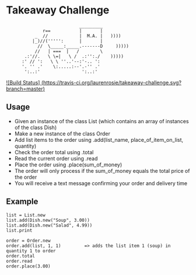 Takeaway Challenge
==================
```
                            _________
              r==           |       |
           _  //            |  M.A. |   ))))
          |_)//(''''':      |       |
            //  \_____:_____.-------D     )))))
           //   | ===  |   /        \
       .:'//.   \ \=|   \ /  .:'':./    )))))
      :' // ':   \ \ ''..'--:'-.. ':
      '. '' .'    \:.....:--'.-'' .'
       ':..:'                ':..:'

 ```

[![Build Status] (https://travis-ci.org/laurenrosie/takeaway-challenge.svg?branch=master)](https://travis-ci.org/laurenrosie/takeaway-challenge)

Usage
-----
- Given an instance of the class List (which contains an array of instances of the class Dish)
- Make a new instance of the class Order
- Add list items to the order using .add(list_name, place_of_item_on_list, quantity)
- Check the order total using .total
- Read the current order using .read
- Place the order using .place(sum_of_money)
- The order will only process if the sum_of_money equals the total price of the order
- You will receive a text message confirming your order and delivery time

Example
-----

```
list = List.new
list.add(Dish.new("Soup", 3.00))
list.add(Dish.new("Salad", 4.99))
list.print

order = Order.new
order.add(list, 1, 1)         => adds the list item 1 (soup) in quantity 1 to order
order.total
order.read
order.place(3.00)
```

